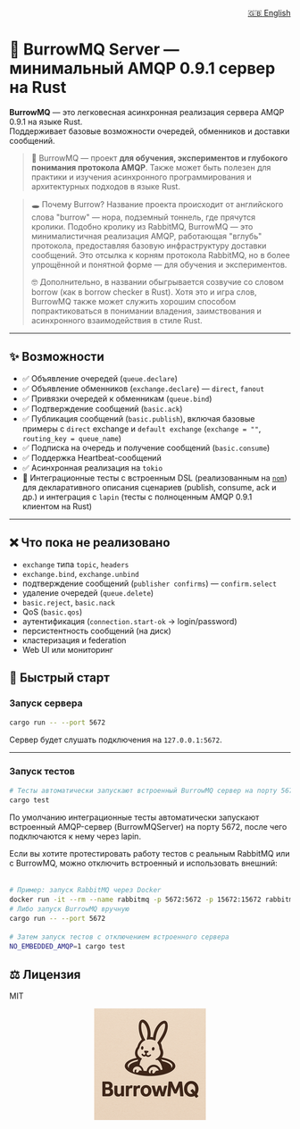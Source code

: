 <p align="right">
  <a href="README.md">🇬🇧 English</a>
</p>

# 🐰 BurrowMQ Server — минимальный AMQP 0.9.1 сервер на Rust

**BurrowMQ** — это легковесная асинхронная реализация сервера AMQP 0.9.1 на языке Rust.\
Поддерживает базовые возможности очередей, обменников и доставки сообщений.

> 🦀 BurrowMQ — проект **для обучения, экспериментов и глубокого понимания протокола AMQP**. Также может быть полезен для практики и изучения асинхронного программирования и архитектурных подходов в языке Rust.

> 🕳️ Почему Burrow? Название проекта происходит от английского слова "burrow" — нора, подземный тоннель, где прячутся кролики. Подобно кролику из RabbitMQ, BurrowMQ — это минималистичная реализация AMQP, работающая "вглубь" протокола, предоставляя базовую инфраструктуру доставки сообщений. Это отсылка к корням протокола RabbitMQ, но в более упрощённой и понятной форме — для обучения и экспериментов.
>
> 🤓 Дополнительно, в названии обыгрывается созвучие со словом borrow (как в borrow checker в Rust). Хотя это и игра слов, BurrowMQ также может служить хорошим способом попрактиковаться в понимании владения, заимствования и асинхронного взаимодействия в стиле Rust.

---

## ✨ Возможности

- ✅ Объявление очередей (`queue.declare`)
- ✅ Объявление обменников (`exchange.declare`) — `direct`, `fanout`
- ✅ Привязки очередей к обменникам (`queue.bind`)
- ✅ Подтверждение сообщений (`basic.ack`)
- ✅ Публикация сообщений (`basic.publish`), включая базовые примеры с `direct` exchange и `default exchange` (`exchange = ""`, `routing_key = queue_name`)
- ✅ Подписка на очередь и получение сообщений (`basic.consume`)
- ✅ Поддержка Heartbeat-сообщений
- ✅ Асинхронная реализация на `tokio`
- 🧪 Интеграционные тесты с встроенным DSL (реализованным на [`nom`](https://github.com/rust-bakery/nom)) для декларативного описания сценариев (publish, consume, ack и др.) и интеграция с `lapin` (тесты с полноценным AMQP 0.9.1 клиентом на Rust) 
    
---

## ❌ Что пока не реализовано

- `exchange` типа `topic`, `headers`
- `exchange.bind`, `exchange.unbind`
- подтверждение сообщений (`publisher confirms`) — `confirm.select`
- удаление очередей (`queue.delete`)
- `basic.reject`, `basic.nack`
- QoS (`basic.qos`)
- аутентификация (`connection.start-ok` → login/password)
- персистентность сообщений (на диск)
- кластеризация и federation
- Web UI или мониторинг


## 🚀 Быстрый старт

### Запуск сервера

```bash
cargo run -- --port 5672
```

Сервер будет слушать подключения на `127.0.0.1:5672`.

---

### Запуск тестов

```bash
# Тесты автоматически запускают встроенный BurrowMQ сервер на порту 5672
cargo test
```

По умолчанию интеграционные тесты автоматически запускают встроенный AMQP-сервер (BurrowMQServer) на порту 5672, после чего подключаются к нему через lapin.

Если вы хотите протестировать работу тестов с реальным RabbitMQ или с BurrowMQ, можно отключить встроенный и использовать внешний:

```bash

# Пример: запуск RabbitMQ через Docker
docker run -it --rm --name rabbitmq -p 5672:5672 -p 15672:15672 rabbitmq:4-management
# Либо запуск BurrowMQ вручную
cargo run -- --port 5672

# Затем запуск тестов с отключением встроенного сервера
NO_EMBEDDED_AMQP=1 cargo test
```

## ⚖️ Лицензия

MIT

<p align="center">
  <img src="docs/burrowmq-logo.png" width="200" alt="BurrowMQ logo" />
</p>